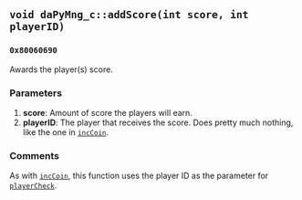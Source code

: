 ## `void daPyMng_c::addScore(int score, int playerID)`
### `0x80060690`
Awards the player(s) score.
### Parameters
1. **score**: Amount of score the players will earn.
2. **playerID**: The player that receives the score. Does pretty much nothing, like the one in [`incCoin`](incCoin.md).

### Comments
As with [`incCoin`](incCoin.md), this function uses the player ID as the parameter for [`playerCheck`](playerCheck.md). 
